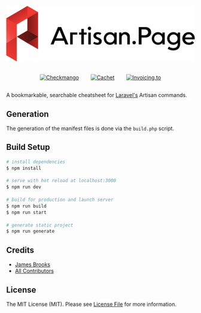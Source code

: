 <p align="center">
  <picture>
    <source media="(prefers-color-scheme: dark)" srcset="assets/img/logo-dark.svg">
    <img src="assets/img/logo.svg" alt="The Laravel Artisan Cheatsheet" />
  </picture>
</p>

<p align="center" style="display: flex; gap: 2rem; justify-content: center; width: 100%; align-items: center; height: 50px">
    <a href="https://checkmango.com">
        <img src="https://github.com/jbrooksuk/artisan.page/raw/master/public/sponsors/checkmango.svg" alt="Checkmango" height="36">
    </a>
    <a href="https://cachethq.io">
        <img src="https://github.com/jbrooksuk/artisan.page/raw/master/public/sponsors/cachet.svg" alt="Cachet" height="36">
    </a>
    <a href="https://invoicing.to">
        <img src="https://github.com/jbrooksuk/artisan.page/raw/master/public/sponsors/invoicing-to.svg" alt="Invoicing.to" height="36">
    </a>
</p>

A bookmarkable, searchable cheatsheet for [Laravel's](https://laravel.com) Artisan commands.

## Generation

The generation of the manifest files is done via the `build.php` script.

## Build Setup

```bash
# install dependencies
$ npm install

# serve with hot reload at localhost:3000
$ npm run dev

# build for production and launch server
$ npm run build
$ npm run start

# generate static project
$ npm run generate
```

## Credits

- [James Brooks](https://github.com/jbrooksuk)
- [All Contributors](../../contributors)

## License

The MIT License (MIT). Please see [License File](LICENSE.md) for more information.
